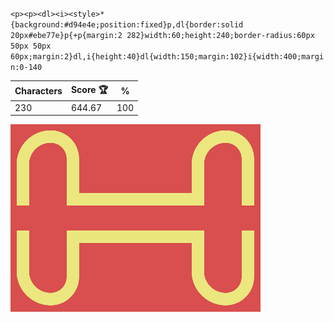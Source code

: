 `<p><p><dl><i><style>*{background:#d94e4e;position:fixed}p,dl{border:solid 20px#ebe77e}p{+p{margin:2 282}width:60;height:240;border-radius:60px 50px 50px 60px;margin:2}dl,i{height:40}dl{width:150;margin:102}i{width:400;margin:0-140`

| Characters | Score 🏆 | %   |
| ---------- | -------- | --- |
| 230        | 644.67   | 100 |

![](/2025/Aug2025/04/20250804.png)
